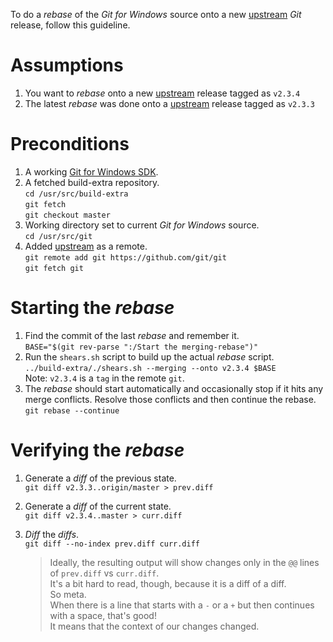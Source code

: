 To do a *rebase* of the *Git for Windows* source onto a new [upstream](https://github.com/git/git) *Git* release, follow this guideline.

# Assumptions
1. You want to *rebase* onto a new [upstream](https://github.com/git/git) release tagged as `v2.3.4`
2. The latest *rebase* was done onto a [upstream](https://github.com/git/git) release tagged as `v2.3.3`

# Preconditions
1. A working [Git for Windows SDK](https://git-for-windows.github.io/#download-sdk).
2. A fetched build-extra repository.  
    `cd /usr/src/build-extra`  
    `git fetch`  
    `git checkout master`
3. Working directory set to current *Git for Windows* source.  
    `cd /usr/src/git`
4. Added [upstream](https://github.com/git/git) as a remote.  
    `git remote add git https://github.com/git/git`  
    `git fetch git`

# Starting the *rebase*
1. Find the commit of the last *rebase* and remember it.  
    `BASE="$(git rev-parse ":/Start the merging-rebase")"`
2. Run the `shears.sh` script to build up the actual *rebase* script.  
    `../build-extra/./shears.sh --merging --onto v2.3.4 $BASE`  
    Note: `v2.3.4` is a `tag` in the remote `git`.
3. The *rebase* should start automatically and occasionally stop if it hits any merge conflicts. Resolve those conflicts and then continue the rebase.  
    `git rebase --continue`

# Verifying the *rebase*
1. Generate a *diff* of the previous state.  
    `git diff v2.3.3..origin/master > prev.diff`
2. Generate a *diff* of the current state.  
    `git diff v2.3.4..master > curr.diff`
3. *Diff* the *diffs*.  
    `git diff --no-index prev.diff curr.diff`

    >Ideally, the resulting output will show changes only in the `@@` lines of `prev.diff` vs `curr.diff`.  
    >It's a bit hard to read, though, because it is a diff of a diff.  
    >So meta.  
    >When there is a line that starts with a `-` or a `+` but then continues with a space, that's good!  
    >It means that the context of our changes changed.